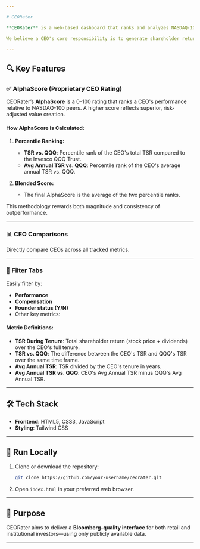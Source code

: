 ```yaml
---

# CEORater

**CEORater** is a web-based dashboard that ranks and analyzes NASDAQ-100 CEOs based primarily on Total Shareholder Return (TSR) performance vs. the benchmark (QQQ), as well as CEO compensation metrics.

We believe a CEO's core responsibility is to generate shareholder returns that consistently outperform the broader market. CEORater provides objective tools and metrics to measure this outperformance—commonly referred to as **"alpha."**

---
```


## 🔍 Key Features

### ✅ AlphaScore (Proprietary CEO Rating)

CEORater’s **AlphaScore** is a 0–100 rating that ranks a CEO's performance relative to NASDAQ-100 peers. A higher score reflects superior, risk-adjusted value creation.

#### How AlphaScore is Calculated:

1. **Percentile Ranking:**

   * **TSR vs. QQQ**: Percentile rank of the CEO's total TSR compared to the Invesco QQQ Trust.
   * **Avg Annual TSR vs. QQQ**: Percentile rank of the CEO's average annual TSR vs. QQQ.
2. **Blended Score:**

   * The final AlphaScore is the average of the two percentile ranks.

This methodology rewards both magnitude and consistency of outperformance.

---

### 📊 CEO Comparisons

Directly compare CEOs across all tracked metrics.

---

### 🧰 Filter Tabs

Easily filter by:

* **Performance**
* **Compensation**
* **Founder status (Y/N)**
* Other key metrics:

#### Metric Definitions:

* **TSR During Tenure**: Total shareholder return (stock price + dividends) over the CEO's full tenure.
* **TSR vs. QQQ**: The difference between the CEO's TSR and QQQ's TSR over the same time frame.
* **Avg Annual TSR**: TSR divided by the CEO's tenure in years.
* **Avg Annual TSR vs. QQQ**: CEO's Avg Annual TSR minus QQQ's Avg Annual TSR.

---

## 🛠 Tech Stack

* **Frontend**: HTML5, CSS3, JavaScript
* **Styling**: Tailwind CSS

---

## 🚀 Run Locally

1. Clone or download the repository:

   ```bash
   git clone https://github.com/your-username/ceorater.git
   ```
2. Open `index.html` in your preferred web browser.

---

## 🎯 Purpose

CEORater aims to deliver a **Bloomberg-quality interface** for both retail and institutional investors—using only publicly available data.

---
